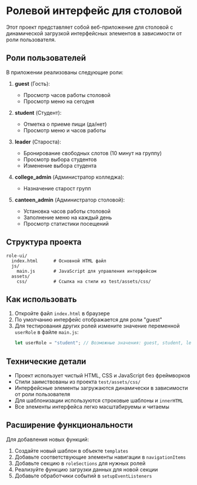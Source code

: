 # Ролевой интерфейс для столовой

Этот проект представляет собой веб-приложение для столовой с динамической загрузкой интерфейсных элементов в зависимости от роли пользователя.

## Роли пользователей

В приложении реализованы следующие роли:

1. **guest** (Гость):
   - Просмотр часов работы столовой
   - Просмотр меню на сегодня

2. **student** (Студент):
   - Отметка о приеме пищи (да/нет)
   - Просмотр меню и часов работы

3. **leader** (Староста):
   - Бронирование свободных слотов (10 минут на группу)
   - Просмотр выбора студентов
   - Изменение выбора студента

4. **college_admin** (Администратор колледжа):
   - Назначение старост групп

5. **canteen_admin** (Администратор столовой):
   - Установка часов работы столовой
   - Заполнение меню на каждый день
   - Просмотр статистики посещений

## Структура проекта

```
role-ui/
  index.html      # Основной HTML файл
  js/
    main.js       # JavaScript для управления интерфейсом
  assets/
    css/          # Ссылка на стили из test/assets/css/
```

## Как использовать

1. Откройте файл `index.html` в браузере
2. По умолчанию интерфейс отображается для роли "guest"
3. Для тестирования других ролей измените значение переменной `userRole` в файле `main.js`:
   ```javascript
   let userRole = "student"; // Возможные значения: guest, student, leader, college_admin, canteen_admin
   ```

## Технические детали

- Проект использует чистый HTML, CSS и JavaScript без фреймворков
- Стили заимствованы из проекта `test/assets/css/`
- Интерфейсные элементы загружаются динамически в зависимости от роли пользователя
- Для шаблонизации используются строковые шаблоны и `innerHTML`
- Все элементы интерфейса легко масштабируемы и читаемы

## Расширение функциональности

Для добавления новых функций:

1. Создайте новый шаблон в объекте `templates`
2. Добавьте соответствующие элементы навигации в `navigationItems`
3. Добавьте секцию в `roleSections` для нужных ролей
4. Реализуйте функцию загрузки данных для новой секции
5. Добавьте обработчики событий в `setupEventListeners` 
